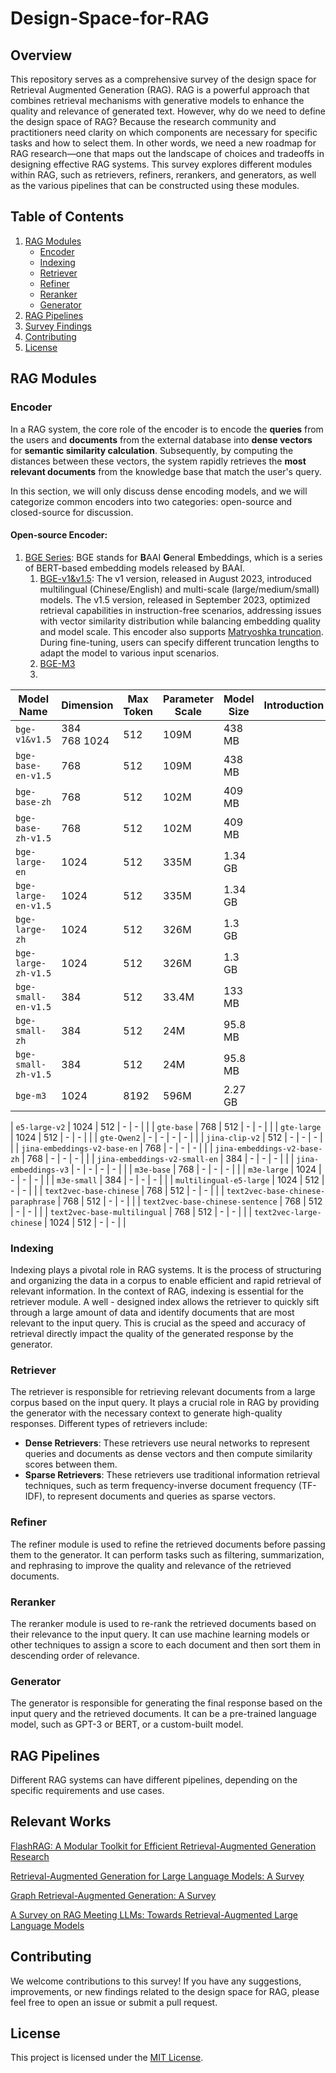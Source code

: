 # Design-Space-for-RAG

## Overview
This repository serves as a comprehensive survey of the design space for Retrieval Augmented Generation (RAG). RAG is a powerful approach that combines retrieval mechanisms with generative models to enhance the quality and relevance of generated text. 
However, why do we need to define the design space of RAG? Because the research community and practitioners need clarity on which components are necessary for specific tasks and how to select them. In other words, we need a new roadmap for RAG research—one that maps out the landscape of choices and tradeoffs in designing effective RAG systems.  This survey explores different modules within RAG, such as retrievers, refiners, rerankers, and generators, as well as the various pipelines that can be constructed using these modules.

## Table of Contents
1. [RAG Modules](#rag-modules)
    - [Encoder](#encoder)
    - [Indexing](#indexing)
    - [Retriever](#retriever)
    - [Refiner](#refiner)
    - [Reranker](#reranker)
    - [Generator](#generator)
3. [RAG Pipelines](#rag-pipelines)
4. [Survey Findings](#survey-findings)
5. [Contributing](#contributing)
6. [License](#license)

## RAG Modules

### Encoder
In a RAG system, the core role of the encoder is to encode the **queries** from the users and **documents** from the external database into **dense vectors** for **semantic similarity calculation**. Subsequently, by computing the distances between these vectors, the system rapidly retrieves the **most relevant documents** from the knowledge base that match the user's query.

In this section, we will only discuss dense encoding models, and we will categorize common encoders into two categories: open-source and closed-source for discussion.

#### Open-source Encoder:
1. [BGE Series](https://bge-model.com/bge/index.html): BGE stands for **B**AAI **G**eneral **E**mbeddings, which is a series of BERT-based embedding models released by BAAI.
	1. [BGE-v1&v1.5](https://bge-model.com/bge/bge_v1_v1.5.html):  The v1 version, released in August 2023, introduced multilingual (Chinese/English) and multi-scale (large/medium/small) models. The v1.5 version, released in September 2023, optimized retrieval capabilities in instruction-free scenarios, addressing issues with vector similarity distribution while balancing embedding quality and model scale. This encoder also supports [Matryoshka truncation](https://arxiv.org/pdf/2205.13147). During fine-tuning, users can specify different truncation lengths to adapt the model to various input scenarios.
	2. [BGE-M3](https://bge-model.com/bge/bge_m3.html)
 	3. 


| Model Name                     | Dimension | Max Token | Parameter Scale | Model Size    | Introduction                                                                 |
|--------------------------------|-----------|-----------|-----------------|---------------|-----------------------------------------------------------------------------|
| `bge-v1&v1.5`                  | 384<br>768  1024     | 512       | 109M            | 438 MB        |                                                                             |
| `bge-base-en-v1.5`             | 768       | 512       | 109M            | 438 MB        |                                                                             |
| `bge-base-zh`                  | 768       | 512       | 102M            | 409 MB        |                                                                             |
| `bge-base-zh-v1.5`             | 768       | 512       | 102M            | 409 MB        |                                                                             |
| `bge-large-en`                 | 1024      | 512       | 335M            | 1.34 GB       |                                                                             |
| `bge-large-en-v1.5`            | 1024      | 512       | 335M            | 1.34 GB       |                                                                             |
| `bge-large-zh`                 | 1024      | 512       | 326M            | 1.3 GB        |                                                                             |
| `bge-large-zh-v1.5`            | 1024      | 512       | 326M            | 1.3 GB        |                                                                             |
| `bge-small-en-v1.5`            | 384       | 512       | 33.4M           | 133 MB        |                                                                             |
| `bge-small-zh`                 | 384       | 512       | 24M             | 95.8 MB       |                                                                             |
| `bge-small-zh-v1.5`            | 384       | 512       | 24M             | 95.8 MB       |                                                                             |
| `bge-m3`                       | 1024      | 8192      | 596M            | 2.27 GB       |                                                                             |




| `e5-large-v2`                  | 1024      | 512       | -               | -             |                                                                             |
| `gte-base`                     | 768       | 512       | -               | -             |                                                                             |
| `gte-large`                    | 1024      | 512       | -               | -             |                                                                             |
| `gte-Qwen2`                    | -         | -         | -               | -             |                                                                             |
| `jina-clip-v2`                 | 512       | -         | -               | -             |                                                                             |
| `jina-embeddings-v2-base-en`   | 768       | -         | -               | -             |                                                                             |
| `jina-embeddings-v2-base-zh`   | 768       | -         | -               | -             |                                                                             |
| `jina-embeddings-v2-small-en`  | 384       | -         | -               | -             |                                                                             |
| `jina-embeddings-v3`           | -         | -         | -               | -             |                                                                             |
| `m3e-base`                     | 768       | -         | -               | -             |                                                                             |
| `m3e-large`                    | 1024      | -         | -               | -             |                                                                             |
| `m3e-small`                    | 384       | -         | -               | -             |                                                                             |
| `multilingual-e5-large`        | 1024      | 512       | -               | -             |                                                                             |
| `text2vec-base-chinese`        | 768       | 512       | -               | -             |                                                                             |
| `text2vec-base-chinese-paraphrase` | 768     | 512       | -               | -             |                                                                             |
| `text2vec-base-chinese-sentence` | 768     | 512       | -               | -             |                                                                             |
| `text2vec-base-multilingual`   | 768       | 512       | -               | -             |                                                                             |
| `text2vec-large-chinese`       | 1024      | 512       | -               | -             |                                                                             |


### Indexing
Indexing plays a pivotal role in RAG systems. It is the process of structuring and organizing the data in a corpus to enable efficient and rapid retrieval of relevant information.
In the context of RAG, indexing is essential for the retriever module. A well - designed index allows the retriever to quickly sift through a large amount of data and identify documents that are most relevant to the input query. This is crucial as the speed and accuracy of retrieval directly impact the quality of the generated response by the generator.

### Retriever
The retriever is responsible for retrieving relevant documents from a large corpus based on the input query. It plays a crucial role in RAG by providing the generator with the necessary context to generate high-quality responses. Different types of retrievers include:
- **Dense Retrievers**: These retrievers use neural networks to represent queries and documents as dense vectors and then compute similarity scores between them.
- **Sparse Retrievers**: These retrievers use traditional information retrieval techniques, such as term frequency-inverse document frequency (TF-IDF), to represent documents and queries as sparse vectors.

### Refiner
The refiner module is used to refine the retrieved documents before passing them to the generator. It can perform tasks such as filtering, summarization, and rephrasing to improve the quality and relevance of the retrieved documents.

### Reranker
The reranker module is used to re-rank the retrieved documents based on their relevance to the input query. It can use machine learning models or other techniques to assign a score to each document and then sort them in descending order of relevance.

### Generator
The generator is responsible for generating the final response based on the input query and the retrieved documents. It can be a pre-trained language model, such as GPT-3 or BERT, or a custom-built model.

## RAG Pipelines
Different RAG systems can have different pipelines, depending on the specific requirements and use cases. 

## Relevant Works
[FlashRAG: A Modular Toolkit for Efficient Retrieval-Augmented Generation Research](https://arxiv.org/abs/2405.13576)  

[Retrieval-Augmented Generation for Large Language Models: A Survey](https://arxiv.org/abs/2312.10997)

[Graph Retrieval-Augmented Generation: A Survey](https://arxiv.org/abs/2408.08921)

[A Survey on RAG Meeting LLMs: Towards Retrieval-Augmented Large Language Models](https://arxiv.org/abs/2405.06211)


## Contributing
We welcome contributions to this survey! If you have any suggestions, improvements, or new findings related to the design space for RAG, please feel free to open an issue or submit a pull request.

## License
This project is licensed under the [MIT License](LICENSE).
